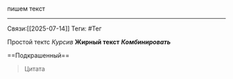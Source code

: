 пишем текст

---
Связи:[[2025-07-14]]
Теги: #Тег

Простой тектс
*Курсив*
**Жирный текст**
***Комбинировать***

==Подкрашенный==

> Цитата
